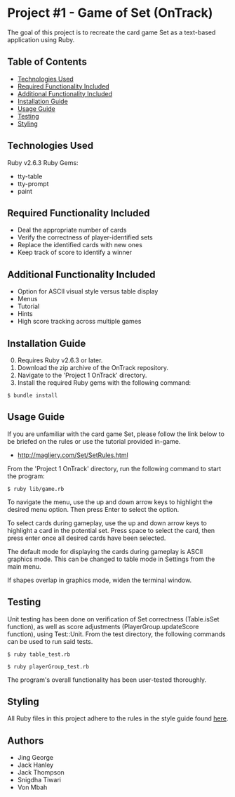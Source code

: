 # Project #1 - Game of Set (OnTrack)
The goal of this project is to recreate the card game Set as a text-based application using Ruby.

## Table of Contents
* [Technologies Used](#technologies-used)
* [Required Functionality Included](#required-functionality)
* [Additional Functionality Included](#additional-functionality)
*  [Installation Guide](#installation-guide)
* [Usage Guide](#usage-guide)
* [Testing](#testing)
* [Styling](#styling)

## Technologies Used
Ruby v2.6.3
Ruby Gems:
- tty-table
- tty-prompt
- paint

## Required Functionality Included
- Deal the appropriate number of cards
- Verify the correctness of player-identified sets
- Replace the identified cards with new ones
- Keep track of score to identify a winner

## Additional Functionality Included
- Option for ASCII visual style versus table display
- Menus
- Tutorial
- Hints
- High score tracking across multiple games


## Installation Guide
0. Requires Ruby v2.6.3 or later.
1. Download the zip archive of the OnTrack repository.
2. Navigate to the 'Project 1 OnTrack' directory.
3. Install the required Ruby gems with the following command:
```
$ bundle install
```

## Usage Guide
If you are unfamiliar with the card game Set, please follow the link below to be briefed on the rules or use the tutorial provided in-game.
- http://magliery.com/Set/SetRules.html

From the 'Project 1 OnTrack' directory, run the following command to start the program:
```
$ ruby lib/game.rb
```

To navigate the menu, use the up and down arrow keys to highlight the desired menu option. Then press Enter to select the option.

To select cards during gameplay, use the up and down arrow keys to highlight a card in the potential set. Press space to select the card, then press enter once all desired cards have been selected.

The default mode for displaying the cards during gameplay is ASCII graphics mode. This can be changed to table mode in Settings from the main menu.

If shapes overlap in graphics mode, widen the terminal window.

## Testing
Unit testing has been done on verification of Set correctness (Table.isSet function), as well as score adjustments (PlayerGroup.updateScore function), using Test::Unit.
From the test directory, the following commands can be used to run said tests.
```
$ ruby table_test.rb
```
```
$ ruby playerGroup_test.rb
```

The program's overall functionality has been user-tested thoroughly.

## Styling
All Ruby files in this project adhere to the rules in the style guide found [here](https://github.com/airbnb/ruby).

## Authors
- Jing George
- Jack Hanley
- Jack Thompson
- Snigdha Tiwari
- Von Mbah
